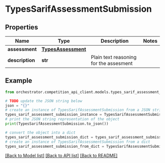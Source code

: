 # TypesSarifAssessmentSubmission


## Properties

Name | Type | Description | Notes
------------ | ------------- | ------------- | -------------
**assessment** | [**TypesAssessment**](TypesAssessment.md) |  | 
**description** | **str** | Plain text reasoning for the assesment | 

## Example

```python
from orchestrator.competition_api_client.models.types_sarif_assessment_submission import TypesSarifAssessmentSubmission

# TODO update the JSON string below
json = "{}"
# create an instance of TypesSarifAssessmentSubmission from a JSON string
types_sarif_assessment_submission_instance = TypesSarifAssessmentSubmission.from_json(json)
# print the JSON string representation of the object
print(TypesSarifAssessmentSubmission.to_json())

# convert the object into a dict
types_sarif_assessment_submission_dict = types_sarif_assessment_submission_instance.to_dict()
# create an instance of TypesSarifAssessmentSubmission from a dict
types_sarif_assessment_submission_from_dict = TypesSarifAssessmentSubmission.from_dict(types_sarif_assessment_submission_dict)
```
[[Back to Model list]](../README.md#documentation-for-models) [[Back to API list]](../README.md#documentation-for-api-endpoints) [[Back to README]](../README.md)


